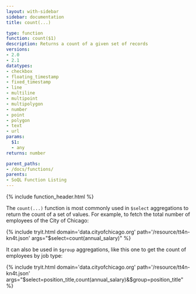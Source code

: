 ```yaml
---
layout: with-sidebar
sidebar: documentation
title: count(...)

type: function
function: count($1)
description: Returns a count of a given set of records
versions:
- 2.0
- 2.1
datatypes:
- checkbox
- floating_timestamp
- fixed_timestamp
- line
- multiline
- multipoint
- multipolygon
- number
- point
- polygon
- text 
- url
params:
  $1:
  - any
returns: number

parent_paths: 
- /docs/functions/
parents: 
- SoQL Function Listing 
---
```


{% include function_header.html %}

The `count(...)` function is most commonly used in `$select` aggregations to return the count of a set of values. For example, to fetch the total number of employees of the City of Chicago:

{% include tryit.html domain='data.cityofchicago.org' path='/resource/tt4n-kn4t.json' args="$select=count(annual_salary)" %}

It can also be used in `$group` aggregations, like this one to get the count of employees by job type:

{% include tryit.html domain='data.cityofchicago.org' path='/resource/tt4n-kn4t.json' args="$select=position_title,count(annual_salary)&$group=position_title" %}
